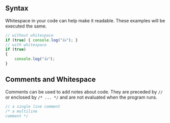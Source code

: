 

## Syntax

Whitespace in your code can help make it readable. These examples will be executed the same.

```js
// without whitespace
if (true) { console.log("👍"); }
// with whitespace
if (true)
{
    console.log("👍");
}
```


## Comments and Whitespace

Comments can be used to add notes about code. They are preceded by `//` or enclosed by `/* ... */` and are not evaluated when the program runs.


```js
// a single line comment
/* a multiline
comment */
```
